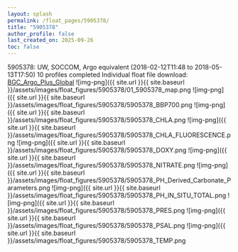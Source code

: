 ```yaml
---
layout: splash
permalink: /float_pages/5905378/
title: "5905378"
author_profile: false
last_created_on: 2025-09-26
toc: false
---
```

 
5905378: UW, SOCCOM, Argo equivalent (2018-02-12T11:48 to 2018-05-13T17:50)
10 profiles completed
Individual float file download: [BGC_Argo_Plus_Global](https://ftp.soest.hawaii.edu/bgc_argo_plus/Individual_Floats/outliers_removed/5905378_Sprof_processed.nc)
![img-png]({{ site.url }}{{ site.baseurl }}/assets/images/float_figures/5905378/01_5905378_map.png
![img-png]({{ site.url }}{{ site.baseurl }}/assets/images/float_figures/5905378/5905378_BBP700.png
![img-png]({{ site.url }}{{ site.baseurl }}/assets/images/float_figures/5905378/5905378_CHLA.png
![img-png]({{ site.url }}{{ site.baseurl }}/assets/images/float_figures/5905378/5905378_CHLA_FLUORESCENCE.png
![img-png]({{ site.url }}{{ site.baseurl }}/assets/images/float_figures/5905378/5905378_DOXY.png
![img-png]({{ site.url }}{{ site.baseurl }}/assets/images/float_figures/5905378/5905378_NITRATE.png
![img-png]({{ site.url }}{{ site.baseurl }}/assets/images/float_figures/5905378/5905378_PH_Derived_Carbonate_Parameters.png
![img-png]({{ site.url }}{{ site.baseurl }}/assets/images/float_figures/5905378/5905378_PH_IN_SITU_TOTAL.png
![img-png]({{ site.url }}{{ site.baseurl }}/assets/images/float_figures/5905378/5905378_PRES.png
![img-png]({{ site.url }}{{ site.baseurl }}/assets/images/float_figures/5905378/5905378_PSAL.png
![img-png]({{ site.url }}{{ site.baseurl }}/assets/images/float_figures/5905378/5905378_TEMP.png
